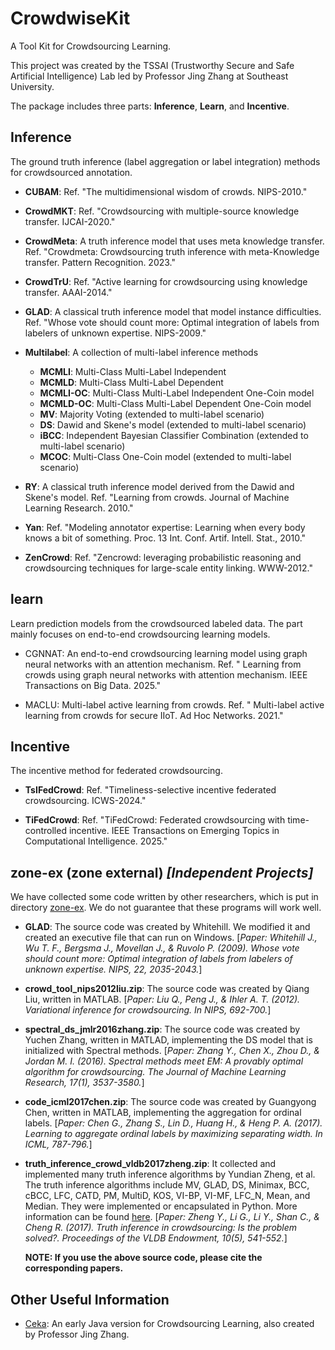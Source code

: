 # CrowdwiseKit
A Tool Kit for Crowdsourcing Learning.

This project was created by the TSSAI (Trustworthy Secure and Safe Artificial Intelligence) Lab led by Professor Jing Zhang at Southeast University.

The package includes three parts: **Inference**, **Learn**, and **Incentive**.

## Inference
The ground truth inference (label aggregation or label integration) methods for crowdsourced annotation.

- **CUBAM**: Ref.  "The multidimensional wisdom of crowds. NIPS-2010."

- **CrowdMKT**: Ref. "Crowdsourcing with multiple-source knowledge transfer. IJCAI-2020."

- **CrowdMeta**: A truth inference model that uses meta knowledge transfer. Ref. "Crowdmeta: Crowdsourcing truth inference with meta-Knowledge transfer. Pattern Recognition. 2023."

- **CrowdTrU**: Ref. "Active learning for crowdsourcing using knowledge transfer. AAAI-2014."

- **GLAD**: A classical truth inference model that model instance difficulties. Ref. "Whose vote should count more: Optimal integration of labels from labelers of unknown expertise. NIPS-2009." 

- **Multilabel**: A collection of multi-label inference methods
	- **MCMLI**: Multi-Class Multi-Label Independent 
	- **MCMLD**: Multi-Class Multi-Label Dependent
	- **MCMLI-OC**: Multi-Class Multi-Label Independent One-Coin model
	- **MCMLD-OC**: Multi-Class Multi-Label Dependent One-Coin model
	- **MV**: Majority Voting (extended to multi-label scenario)
	- **DS**: Dawid and Skene's model (extended to multi-label scenario)
	- **iBCC**: Independent Bayesian Classifier Combination (extended to multi-label scenario)
	- **MCOC**: Multi-Class One-Coin model (extended to multi-label scenario)

- **RY**: A classical truth inference model derived from the Dawid and Skene's model. Ref. "Learning from crowds. Journal of Machine Learning Research. 2010."

- **Yan**: Ref. "Modeling annotator expertise: Learning when every body knows a bit of something. Proc. 13 Int. Conf. Artif. Intell. Stat., 2010."

- **ZenCrowd**: Ref. "Zencrowd: leveraging probabilistic reasoning and crowdsourcing techniques for large-scale entity linking. WWW-2012."

## learn
Learn prediction models from the crowdsourced labeled data. The part mainly focuses on end-to-end crowdsourcing learning models.

- CGNNAT: An end-to-end crowdsourcing learning model using graph neural networks with an attention mechanism. Ref. " Learning from crowds using graph neural networks with attention mechanism. IEEE Transactions on Big Data. 2025."

- MACLU:  Multi-label active learning from crowds. Ref. " Multi-label active learning from crowds for secure IIoT. Ad Hoc Networks. 2021."

## Incentive
The incentive method for federated crowdsourcing.

- **TsIFedCrowd**: Ref. "Timeliness-selective incentive federated crowdsourcing. ICWS-2024."

- **TiFedCrowd**: Ref. "TiFedCrowd: Federated crowdsourcing with time-controlled incentive. IEEE Transactions on Emerging Topics in Computational Intelligence. 2025."

## zone-ex (zone external) *[Independent Projects]*
We have collected some code written by other researchers, which is put in directory [zone-ex](https://github.com/tssai-lab/CrowdwiseKit/tree/main/zone-ex). We do not guarantee that these programs will work well.
- **GLAD**: The source code was created by Whitehill. We modified it and created an executive file that can run on Windows. [*Paper: Whitehill J., Wu T. F., Bergsma J., Movellan J., & Ruvolo P. (2009). Whose vote should count more: Optimal integration of labels from labelers of unknown expertise. NIPS, 22, 2035-2043.*]
- **crowd_tool_nips2012liu.zip**: The source code was created by Qiang Liu, written in MATLAB. [*Paper: Liu Q., Peng J., & Ihler A. T. (2012). Variational inference for crowdsourcing. In NIPS, 692-700.*]
- **spectral_ds_jmlr2016zhang.zip**: The source code was created by Yuchen Zhang, written in MATLAD, implementing the DS model that is initialized with Spectral methods. [*Paper: Zhang Y., Chen X., Zhou D., & Jordan M. I. (2016). Spectral methods meet EM: A provably optimal algorithm for crowdsourcing. The Journal of Machine Learning Research, 17(1), 3537-3580.*]
- **code_icml2017chen.zip**: The source code was created by Guangyong Chen, written in MATLAB, implementing the aggregation for ordinal labels. [*Paper: Chen G., Zhang S., Lin D., Huang H., & Heng P. A. (2017). Learning to aggregate ordinal labels by maximizing separating width. In ICML, 787-796.*]
- **truth_inference_crowd_vldb2017zheng.zip**: It collected and implemented many truth inference algorithms by Yundian Zheng, et al. The truth inference algorithms include MV, GLAD, DS, Minimax, BCC, cBCC, LFC, CATD, PM, MultiD, KOS, VI-BP, VI-MF, LFC_N, Mean, and Median. They were implemented or encapsulated in Python. More information can be found [here](https://zhydhkcws.github.io/crowd_truth_inference/index.html). [*Paper: Zheng Y., Li G., Li Y., Shan C., & Cheng R. (2017). Truth inference in crowdsourcing: Is the problem solved?. Proceedings of the VLDB Endowment, 10(5), 541-552.*]

	**NOTE: If you use the above source code, please cite the corresponding papers.**


## Other Useful Information
- [Ceka](https://ceka.sourceforge.net/): An early Java version for Crowdsourcing Learning, also created by Professor Jing Zhang.
